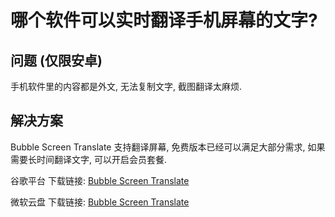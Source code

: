 # 哪个软件可以实时翻译手机屏幕的文字? 

## 问题 (仅限安卓)

手机软件里的内容都是外文, 无法复制文字, 截图翻译太麻烦. 

## 解决方案

Bubble Screen Translate 支持翻译屏幕, 免费版本已经可以满足大部分需求, 如果需要长时间翻译文字, 可以开启会员套餐. 

谷歌平台 下载链接: [Bubble Screen Translate](https://play.google.com/store/apps/details?id=com.niven.translator&pcampaignid=web_share)

微软云盘 下载链接: [Bubble Screen Translate](https://suanpersonale-my.sharepoint.com/:u:/g/personal/suan_suanpersonale_onmicrosoft_com/ERf2XJIYMOdAip_1N9oh63sB78lrT0aNsgHWycJSvwTB2Q?e=yq2iVf)